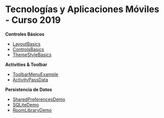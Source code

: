 # Tecnologías y Aplicaciones Móviles - Curso 2019

**Controles Básicos**
  * [LayoutBasics](https://github.com/facingii/TyAM-2019/tree/master/LayoutBasics)
  * [ControlsBasics](https://github.com/facingii/TyAM-2019/tree/master/ControlsBasics)
  * [ThemeStyleBasics](https://github.com/facingii/TyAM-2019/tree/master/ThemeStyleBasics)
  
**Activities & Toolbar**
  * [ToolbarMenuExample](https://github.com/facingii/TyAM-2019/tree/master/ToolbarMenuExample)
  * [ActivityPassData](https://github.com/facingii/TyAM-2019/tree/master/ActivityPassData)
  
**Persistencia de Datos**
  * [SharedPreferencesDemo](https://github.com/facingii/TyAM-2019/tree/master/SharedPreferencesDemo)
  * [SQLiteDemo](https://github.com/facingii/TyAM-2019/tree/master/SQLiteDemo)
  * [RoomLibraryDemo](https://github.com/facingii/TyAM-2019/tree/master/RoomLibraryDemo)
  
 
